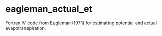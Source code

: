 # eagleman_actual_et
Fortran IV code from Eagleman (1971) for estimating potential and actual evapotranspiration.
